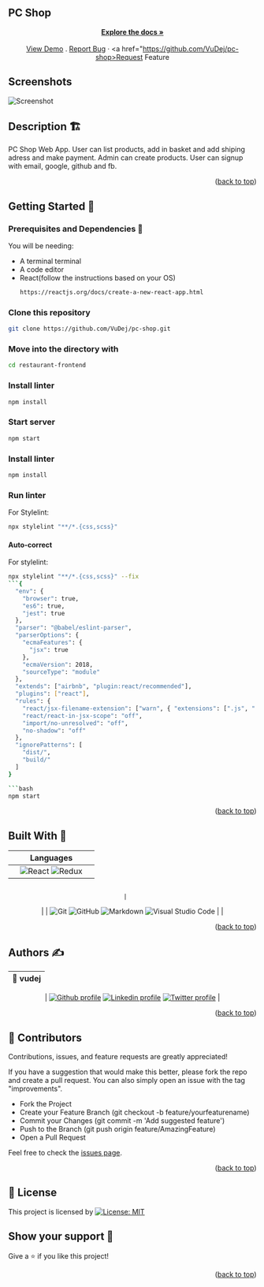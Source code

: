 ## PC Shop

<div id="top"></div>
<!-- PROJECT LOGO -->
<div align="center">
  
<a href="https://github.com/VuDej/pc-shop/restaurant-frontend#readme"><strong>Explore the docs »</strong></a>
<br />
<br />
 <a href="">View Demo</a>
.
<a href="https://github.com/VuDej/pc-shop/issues">Report Bug</a>
·
<a href="https://github.com/VuDej/pc-shop>Request Feature</a>

</div>


## Screenshots

![Screenshot]()

## Description 🏗️

PC Shop Web App. User can list products, add in basket and add shiping adress and make payment. Admin can create products. User can signup with email, google, github and fb.

<p align="right">(<a href="#top">back to top</a>)</p>

## Getting Started 🏁

### Prerequisites and Dependencies 📜

You will be needing:

- A terminal terminal
- A code editor
- React(follow the instructions based on your OS)
  ```bash
  https://reactjs.org/docs/create-a-new-react-app.html
  ```

### Clone this repository

```bash
git clone https://github.com/VuDej/pc-shop.git
```

### Move into the directory with

```bash
cd restaurant-frontend
```

### Install linter

```bash
npm install
```

### Start server

```bash
npm start
```

### Install linter

```bash
npm install
```

### Run linter

For Stylelint:

```bash
npx stylelint "**/*.{css,scss}"
```

#### Auto-correct

For stylelint:

```bash
npx stylelint "**/*.{css,scss}" --fix
```{
  "env": {
    "browser": true,
    "es6": true,
    "jest": true
  },
  "parser": "@babel/eslint-parser",
  "parserOptions": {
    "ecmaFeatures": {
      "jsx": true
    },
    "ecmaVersion": 2018,
    "sourceType": "module"
  },
  "extends": ["airbnb", "plugin:react/recommended"],
  "plugins": ["react"],
  "rules": {
    "react/jsx-filename-extension": ["warn", { "extensions": [".js", ".jsx"] }],
    "react/react-in-jsx-scope": "off",
    "import/no-unresolved": "off",
    "no-shadow": "off"
  },
  "ignorePatterns": [
    "dist/",
    "build/"
  ]
}

```bash
npm start
```

<p align="right">(<a href="#top">back to top</a>)</p>

## Built With 🔨

<div align="center">

|     | Languages                                                                                                                                                                                                               |     |
| --- | ----------------------------------------------------------------------------------------------------------------------------------------------------------------------------------------------------------------------- | --- |
|     | ![React](https://img.shields.io/badge/react-%2320232a.svg?style=for-the-badge&logo=react&logoColor=%2361DAFB) ![Redux](https://img.shields.io/badge/redux-%23593d88.svg?style=for-the-badge&logo=redux&logoColor=white) |     |

</div>

<div align="center">

                                                                                                                                                                                                                                                                                                                                                                                     |    
|     | ![Git](https://img.shields.io/badge/git-%23F05033.svg?style=for-the-badge&logo=git&logoColor=white) ![GitHub](https://img.shields.io/badge/github-%23121011.svg?style=for-the-badge&logo=github&logoColor=white) ![Markdown](https://img.shields.io/badge/markdown-%23000000.svg?style=for-the-badge&logo=markdown&logoColor=white) ![Visual Studio Code](https://img.shields.io/badge/Visual%20Studio%20Code-0078d7.svg?style=for-the-badge&logo=visual-studio-code&logoColor=white) |     |

<p align="right">(<a href="#top">back to top</a>)</p>
</div>

## Authors ✍️

<div align="center">

| 👤 vudej |
| -------- |

| <a target="_blank" href="https://github.com/VuDej"><img src="https://img.shields.io/badge/github-%23121011.svg?style=for-the-badge&logo=github&logoColor=white" alt="Github profile"></a> <a target="_blank" href="https://www.linkedin.com/in/dejan-vujovic/"><img src="https://img.shields.io/badge/-LinkedIn-0077b5?style=for-the-badge&logo=LinkedIn&logoColor=white" alt="Linkedin profile"></a> <a target="_blank" href="https://twitter.com/DejanVuj"><img src="https://img.shields.io/badge/-Twitter-1DA1F2?style=for-the-badge&logo=Twitter&logoColor=white" alt="Twitter profile"></a>
|

</div>

<p align="right">(<a href="#top">back to top</a>)</p>

## 🤝 Contributors

Contributions, issues, and feature requests are greatly appreciated!

If you have a suggestion that would make this better, please fork the repo and create a pull request. You can also simply open an issue with the tag "improvements".

- Fork the Project
- Create your Feature Branch (git checkout -b feature/yourfeaturename)
- Commit your Changes (git commit -m 'Add suggested feature')
- Push to the Branch (git push origin feature/AmazingFeature)
- Open a Pull Request

Feel free to check the [issues page](https://github.com/VuDej/pc-shop/issues).

<p align="right">(<a href="#top">back to top</a>)</p>

## 📝 License

This project is licensed by [![License: MIT](https://img.shields.io/badge/License-MIT-yellow.svg)](LICENSE)

## Show your support 💪

Give a ⭐️ if you like this project!


<p align="right">(<a href="#top">back to top</a>)</p>